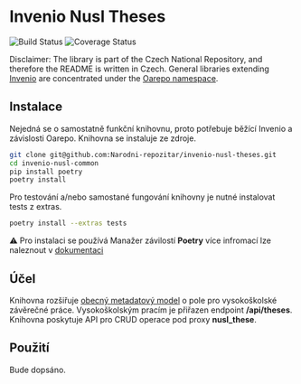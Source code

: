 # Invenio Nusl Theses

![Build Status](https://travis-ci.org/Narodni-repozitar/invenio-nusl-theses.svg?branch=master)
![Coverage Status](https://coveralls.io/repos/github/Narodni-repozitar/invenio-nusl-theses/badge.svg)

Disclaimer: The library is part of the Czech National Repository, and therefore the README is written in Czech.
General libraries extending [Invenio](https://github.com/inveniosoftware) are concentrated under the [Oarepo
 namespace](https://github.com/oarepo).

  ## Instalace

 Nejedná se o samostatně funkční knihovnu, proto potřebuje běžící Invenio a závislosti Oarepo.
 Knihovna se instaluje ze zdroje.

 ```bash
git clone git@github.com:Narodni-repozitar/invenio-nusl-theses.git
cd invenio-nusl-common
pip install poetry
poetry install
```

Pro testování a/nebo samostané fungování knihovny je nutné instalovat tests z extras.

```bash
poetry install --extras tests
```

:warning: Pro instalaci se používá Manažer závilostí **Poetry** více infromací lze naleznout v
[dokumentaci](https://python-poetry.org/docs/)

## Účel

Knihovna rozšiřuje [obecný metadatový model](https://github.com/Narodni-repozitar/invenio-nusl-common)
o pole pro vysokoškolské závěrečné práce. Vysokoškolským pracím je přiřazen endpoint **/api/theses**. Knihovna
poskytuje API pro CRUD operace pod proxy **nusl_these**.

## Použití

Bude dopsáno.
